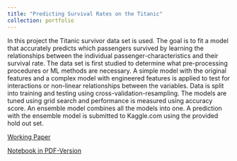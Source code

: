 ```yaml
---
title: "Predicting Survival Rates on the Titanic"
collection: portfolio
---
```


In this project the Titanic survivor data set is used. The goal is to fit a model that
accurately predicts which passengers survived by learning
the relationships between the individual passenger-characteristics
and their survival rate. The data set is first studied to determine
what pre-processing procedures or ML methods are necessary. A
simple model with the original features and a complex model with
engineered features is applied to test for interactions or non-linear
relationships between the variables. Data is split into training and
testing using cross-validation-resampling. The models are tuned using
grid search and performance is measured using accuracy score.
An ensemble model combines all the models into one. A prediction
with the ensemble model is submitted to Kaggle.com using the provided
hold out set.

[Working Paper](https://gzhelev2020.github.io/files/Titanic_Paper.pdf)

[Notebook in PDF-Version](https://gzhelev2020.github.io/files/Titanic_Jupyter.pdf)
